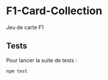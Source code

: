 # F1-Card-Collection
Jeu de carte F1

## Tests

Pour lancer la suite de tests :

```bash
npm test
```
